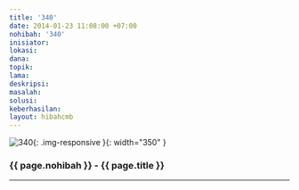 ```yaml
---
title: '340'
date: 2014-01-23 11:08:00 +07:00
nohibah: '340'
inisiator:
lokasi:
dana:
topik:
lama:
deskripsi:
masalah:
solusi:
keberhasilan:
layout: hibahcmb
---
```


![340](/static/img/hibahcmb/340.png){: .img-responsive }{: width="350" }

### {{ page.nohibah }} - {{ page.title }}

---
